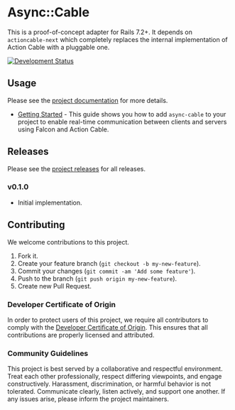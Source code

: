 # Async::Cable

This is a proof-of-concept adapter for Rails 7.2+. It depends on `actioncable-next` which completely replaces the internal implementation of Action Cable with a pluggable one.

[![Development Status](https://github.com/socketry/async-cable/workflows/Test/badge.svg)](https://github.com/socketry/async-cable/actions?workflow=Test)

## Usage

Please see the [project documentation](https://socketry.github.io/async-cable/) for more details.

  - [Getting Started](https://socketry.github.io/async-cable/guides/getting-started/index) - This guide shows you how to add `async-cable` to your project to enable real-time communication between clients and servers using Falcon and Action Cable.

## Releases

Please see the [project releases](https://socketry.github.io/async-cable/releases/index) for all releases.

### v0.1.0

  - Initial implementation.

## Contributing

We welcome contributions to this project.

1.  Fork it.
2.  Create your feature branch (`git checkout -b my-new-feature`).
3.  Commit your changes (`git commit -am 'Add some feature'`).
4.  Push to the branch (`git push origin my-new-feature`).
5.  Create new Pull Request.

### Developer Certificate of Origin

In order to protect users of this project, we require all contributors to comply with the [Developer Certificate of Origin](https://developercertificate.org/). This ensures that all contributions are properly licensed and attributed.

### Community Guidelines

This project is best served by a collaborative and respectful environment. Treat each other professionally, respect differing viewpoints, and engage constructively. Harassment, discrimination, or harmful behavior is not tolerated. Communicate clearly, listen actively, and support one another. If any issues arise, please inform the project maintainers.
